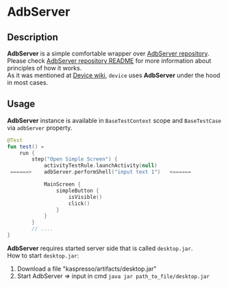 # AdbServer

## Description
**AdbServer** is a simple comfortable wrapper over [AdbServer repository](https://github.com/KasperskyLab/AdbServer). Please check [AdbServer repository README](https://github.com/KasperskyLab/AdbServer/blob/master/README.md) for more information about principles of how it works.<br>
As it was mentioned at [Device wiki](./05_Device.md), ```device``` uses **AdbServer** under the hood in most cases. <br>

## Usage
**AdbServer** instance is available in ```BaseTestContext``` scope and ```BaseTestCase``` via ```adbServer``` property. <br> 
```kotlin
@Test
fun test() =
    run {
        step("Open Simple Screen") {
            activityTestRule.launchActivity(null)
 ======>    adbServer.performShell("input text 1")   <======

            MainScreen {
                simpleButton {
                    isVisible()
                    click()
                }
            }
        }
        // ....
}
```

**AdbServer** requires started server side that is called ```desktop.jar```. <br>
How to start ```desktop.jar```:
1. Download a file "kaspresso/artifacts/desktop.jar"
2. Start AdbServer => input in cmd ```java jar path_to_file/desktop.jar```
